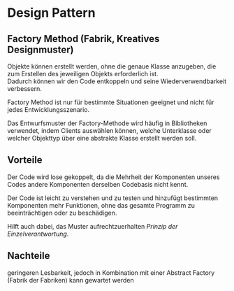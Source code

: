 # Design Pattern

## Factory Method (Fabrik, Kreatives Designmuster)


Objekte können erstellt werden, ohne die genaue Klasse anzugeben, die zum Erstellen des jeweiligen Objekts erforderlich ist.        
Dadurch können wir den Code entkoppeln und seine Wiederverwendbarkeit verbessern.

Factory Method ist nur für bestimmte Situationen geeignet und nicht für jedes Entwicklungsszenario.

Das Entwurfsmuster der Factory-Methode wird häufig in Bibliotheken verwendet, indem Clients auswählen können, welche Unterklasse oder welcher Objekttyp über eine abstrakte Klasse erstellt werden soll.



## Vorteile

Der Code wird lose gekoppelt, da die Mehrheit der Komponenten unseres Codes andere Komponenten derselben Codebasis nicht kennt.

Der Code ist leicht zu verstehen und zu testen und hinzufügt bestimmten Komponenten mehr Funktionen, ohne das gesamte Programm zu beeinträchtigen oder zu beschädigen.

Hilft auch dabei, das Muster aufrechtzuerhalten *Prinzip der Einzelverantwortung*.


## Nachteile

geringeren Lesbarkeit, jedoch in Kombination mit einer Abstract Factory (Fabrik der Fabriken) kann gewartet werden



